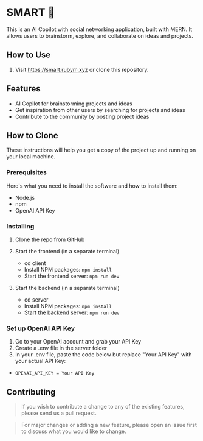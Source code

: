 # SMART 💭

This is an AI Copilot with social networking application, built with MERN. It allows users to brainstorm, explore, and collaborate on ideas and projects.

## How to Use
1. Visit https://smart.rubym.xyz or clone this repository.

## Features

- AI Copilot for brainstorming projects and ideas
- Get inspiration from other users by searching for projects and ideas
- Contribute to the community by posting project ideas

## How to Clone
These instructions will help you get a copy of the project up and running on your local machine.

### Prerequisites

Here's what you need to install the software and how to install them:

- Node.js
- npm
- OpenAI API Key

### Installing

1. Clone the repo from GitHub

2. Start the frontend (in a separate terminal)
    - cd client
    - Install NPM packages: `npm install`
    - Start the frontend server: `npm run dev`

3. Start the backend (in a separate terminal)
    - cd server
    - Install NPM packages: `npm install`
    - Start the backend server: `npm run dev`

### Set up OpenAI API Key
1. Go to your OpenAI account and grab your API Key
2. Create a .env file in the server folder
3. In your .env file, paste the code below but replace "Your API Key" with your actual API Key:
  - `OPENAI_API_KEY = Your API Key`

## Contributing

>If you wish to contribute a change to any of the existing features, please send us a pull request.

>For major changes or adding a new feature, please open an issue first to discuss what you would like to change.